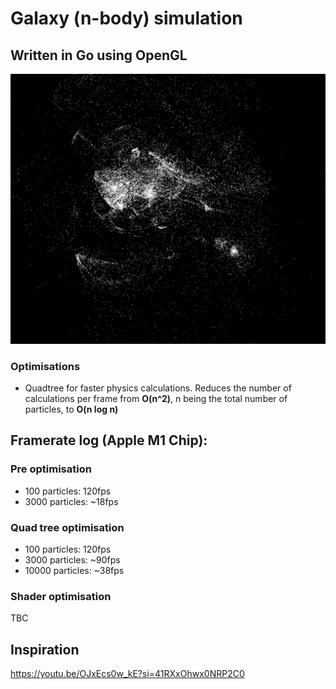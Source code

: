 # Galaxy (n-body) simulation
## Written in Go using OpenGL

![alt text](<screenshot.png>)



### Optimisations
- Quadtree for faster physics calculations. Reduces the number of calculations per frame from **O(n^2)**, n being the total number of particles, to **O(n log n)**


## Framerate log (Apple M1 Chip):
### Pre optimisation
- 100 particles: 120fps
- 3000 particles: ~18fps
### Quad tree optimisation
- 100 particles: 120fps
- 3000 particles: ~90fps
- 10000 particles: ~38fps
### Shader optimisation
TBC



## Inspiration
https://youtu.be/OJxEcs0w_kE?si=41RXxOhwx0NRP2C0